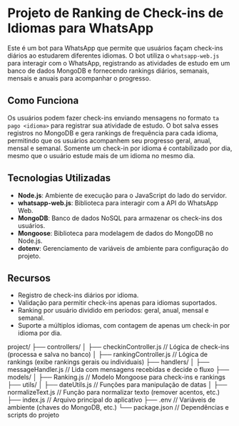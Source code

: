 # Projeto de Ranking de Check-ins de Idiomas para WhatsApp

Este é um bot para WhatsApp que permite que usuários façam check-ins diários ao estudarem diferentes idiomas. O bot utiliza o `whatsapp-web.js` para interagir com o WhatsApp, registrando as atividades de estudo em um banco de dados MongoDB e fornecendo rankings diários, semanais, mensais e anuais para acompanhar o progresso.

## Como Funciona

Os usuários podem fazer check-ins enviando mensagens no formato `ta pago <idioma>` para registrar sua atividade de estudo. O bot salva esses registros no MongoDB e gera rankings de frequência para cada idioma, permitindo que os usuários acompanhem seu progresso geral, anual, mensal e semanal. Somente um check-in por idioma é contabilizado por dia, mesmo que o usuário estude mais de um idioma no mesmo dia.

## Tecnologias Utilizadas

- **Node.js**: Ambiente de execução para o JavaScript do lado do servidor.
- **whatsapp-web.js**: Biblioteca para interagir com a API do WhatsApp Web.
- **MongoDB**: Banco de dados NoSQL para armazenar os check-ins dos usuários.
- **Mongoose**: Biblioteca para modelagem de dados do MongoDB no Node.js.
- **dotenv**: Gerenciamento de variáveis de ambiente para configuração do projeto.

## Recursos

- Registro de check-ins diários por idioma.
- Validação para permitir check-ins apenas para idiomas suportados.
- Ranking por usuário dividido em períodos: geral, anual, mensal e semanal.
- Suporte a múltiplos idiomas, com contagem de apenas um check-in por idioma por dia.


project/
├── controllers/
│   ├── checkinController.js   // Lógica de check-ins (processa e salva no banco)
│   ├── rankingController.js   // Lógica de rankings (exibe rankings gerais ou individuais)
├── handlers/
│   ├── messageHandler.js      // Lida com mensagens recebidas e decide o fluxo
├── models/
│   ├── Ranking.js             // Modelo Mongoose para check-ins e rankings
├── utils/
│   ├── dateUtils.js           // Funções para manipulação de datas
│   ├── normalizeText.js       // Função para normalizar texto (remover acentos, etc.)
├── index.js                     // Arquivo principal do aplicativo
├── .env                       // Variáveis de ambiente (chaves do MongoDB, etc.)
└── package.json               // Dependências e scripts do projeto